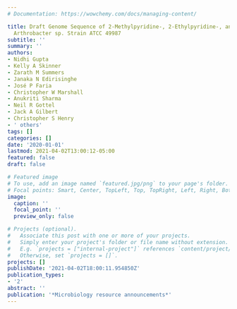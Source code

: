 ```yaml
---
# Documentation: https://wowchemy.com/docs/managing-content/

title: Draft Genome Sequence of 2-Methylpyridine-, 2-Ethylpyridine-, and 2-Hydroxypyridine-Degrading
  Arthrobacter sp. Strain ATCC 49987
subtitle: ''
summary: ''
authors:
- Nidhi Gupta
- Kelly A Skinner
- Zarath M Summers
- Janaka N Edirisinghe
- José P Faria
- Christopher W Marshall
- Anukriti Sharma
- Neil R Gottel
- Jack A Gilbert
- Christopher S Henry
- ' others'
tags: []
categories: []
date: '2020-01-01'
lastmod: 2021-04-02T13:00:12-05:00
featured: false
draft: false

# Featured image
# To use, add an image named `featured.jpg/png` to your page's folder.
# Focal points: Smart, Center, TopLeft, Top, TopRight, Left, Right, BottomLeft, Bottom, BottomRight.
image:
  caption: ''
  focal_point: ''
  preview_only: false

# Projects (optional).
#   Associate this post with one or more of your projects.
#   Simply enter your project's folder or file name without extension.
#   E.g. `projects = ["internal-project"]` references `content/project/deep-learning/index.md`.
#   Otherwise, set `projects = []`.
projects: []
publishDate: '2021-04-02T18:00:11.954850Z'
publication_types:
- '2'
abstract: ''
publication: '*Microbiology resource announcements*'
---
```

